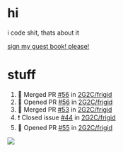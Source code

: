 # hi
i code shit, thats about it

[sign my guest book! please!](https://github.com/Just-a-Unity-Dev/Just-a-Unity-Dev/issues/new?&body=Sign%20my%20guest%20book%20by%20placing%20your%20name%20in%20the%20title,%20how%27d%20you%20get%20to%20this%20page%20and%20why?%20Don%27t%20forget%20you%20have%20an%20entire%20notebook%20in%20your%20hands!)


# stuff
<!--START_SECTION:activity-->
1. 🎉 Merged PR [#56](https://github.com/2G2C/frigid/pull/56) in [2G2C/frigid](https://github.com/2G2C/frigid)
2. 💪 Opened PR [#56](https://github.com/2G2C/frigid/pull/56) in [2G2C/frigid](https://github.com/2G2C/frigid)
3. 🎉 Merged PR [#53](https://github.com/2G2C/frigid/pull/53) in [2G2C/frigid](https://github.com/2G2C/frigid)
4. ❗️ Closed issue [#44](https://github.com/2G2C/frigid/issues/44) in [2G2C/frigid](https://github.com/2G2C/frigid)
5. 💪 Opened PR [#55](https://github.com/2G2C/frigid/pull/55) in [2G2C/frigid](https://github.com/2G2C/frigid)
<!--END_SECTION:activity-->

![](https://github-profile-summary-cards.vercel.app/api/cards/profile-details?username=Just-a-Unity-Dev&theme=solarized_dark)
